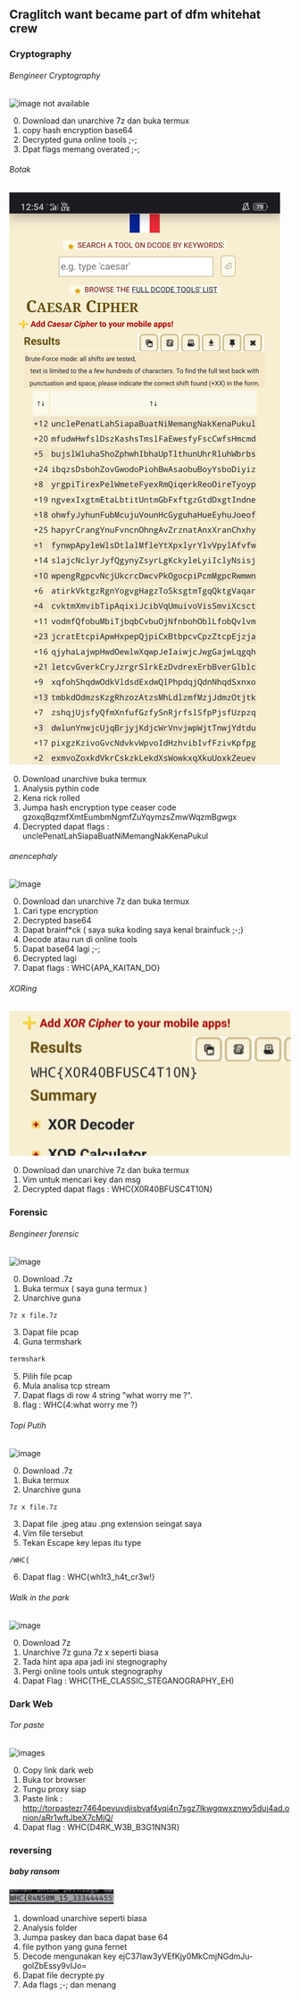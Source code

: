 ## Craglitch want became part of dfm whitehat crew
### Cryptography
###### Bengineer Cryptography 
![image not available](sk)

0. Download dan unarchive 7z dan buka termux
1. copy hash encryption base64
2. Decrypted guna online tools ;-;
3. Dpat flags memang overated ;-;



###### Botak
![image](https://github.com/Craglitch/CTF2021_WHITEHAT_CREW/blob/main/Screenshot_2022-01-03-12-54-28-11.jpg)

0. Download unarchive buka termux
1. Analysis pythin code
2. Kena rick rolled
3. Jumpa hash encryption type ceaser code
gzoxqBqzmfXmtEumbmNgmfZuYqymzsZmwWqzmBgwgx
4. Decrypted dapat flags : 
unclePenatLahSiapaBuatNiMemangNakKenaPukul

###### anencephaly
![Image](https://github.com/Craglitch/WHCCTF-POC_Writeup/blob/main/Screenshot_2022-01-03-11-40-27-52.jpg?raw=true)

0. Download dan unarchive 7z dan buka termux
1. Cari type encryption
2. Decrypted base64
3. Dapat brainf*ck ( saya suka koding saya kenal brainfuck ;-;)
4. Decode atau run di online tools
5. Dapat base64 lagi ;-;
6. Decrypted lagi
7. Dapat flags : WHC{APA_KAITAN_DO}

###### XORing
![images](https://github.com/Craglitch/CTF2021_WHITEHAT_CREW/blob/main/IMG_20220103_130837.jpg?raw=true)

0. Download dan unarchive 7z dan buka termux
1. Vim untuk mencari key dan msg
2. Decrypted dapat flags : WHC{X0R40BFUSC4T10N}


### Forensic

###### Bengineer forensic
![image](https://github.com/Craglitch/WHCCTF-POC_Writeup/blob/main/IMG_20220103_105209.jpg?raw=true)

0. Download .7z
1. Buka termux ( saya guna termux )
2. Unarchive guna
```bash
7z x file.7z
```
3. Dapat file pcap
4. Guna termshark
```bash
termshark
```
5. Pilih file pcap
6. Mula analisa tcp stream
7. Dapat flags di row 4 string "what worry me ?".
8. flag : WHC{4:what worry me ?}



###### Topi Putih
![image](https://github.com/Craglitch/WHCCTF-POC_Writeup/blob/main/IMG_20220102_190846.jpg?raw=true)

0. Download .7z
1. Buka termux
2. Unarchive guna
```bash
7z x file.7z
```
3. Dapat file .jpeg atau .png extension seingat saya
4. Vim file tersebut
5. Tekan Escape key lepas itu type
```
/WHC{
```
6. Dapat flag : WHC{wh1t3_h4t_cr3w!}



###### Walk in the park
![image](https://github.com/Craglitch/WHCCTF-POC_Writeup/blob/main/Screenshot_2022-01-03-11-39-04-78.jpg?raw=true)

0. Download 7z
1. Unarchive 7z guna 7z x seperti biasa
2. Tada hint apa apa jadi ini stegnography
3. Pergi online tools untuk stegnography
4. Dapat Flag : WHC{THE_CLASSIC_STEGANOGRAPHY_EH)

### Dark Web
###### Tor paste
![images](https://github.com/Craglitch/WHCCTF-POC_Writeup/blob/main/Screenshot_2022-01-03-12-11-28-42.jpg?raw=true)

0. Copy link dark web
1. Buka tor browser
2. Tungu proxy siap
3. Paste link : http://torpastezr7464pevuvdjisbvaf4yqi4n7sgz7lkwgqwxznwy5duj4ad.onion/aRr1wftJbeX7cMjQ/
4. Dapat flag : WHC{D4RK_W3B_B3G1NN3R}
 
### reversing
##### baby ransom
![image](https://github.com/Craglitch/CTF2021_WHITEHAT_CREW/blob/main/IMG_20220103_204222.jpg)

1. download unarchive seperti biasa
2. Analysis folder 
3. Jumpa paskey dan baca dapat base 64
4. file python yang guna fernet 
5. Decode mengunakan key ejC37law3yVEfKjy0MkCmjNGdmJu-golZbEssy9vIJo=
6. Dapat file decrypte.py
7. Ada flags  ;-; dan menang








